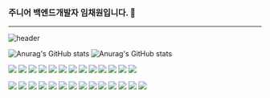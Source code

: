 ### 주니어 백엔드개발자 임채원입니다. 👋

---

![header](https://capsule-render.vercel.app/api?type=Waving)

![Anurag's GitHub stats](https://github-readme-stats.vercel.app/api/top-langs/?username=imchaewon&langs_count=8&theme=dark)
![Anurag's GitHub stats](https://github-readme-stats.vercel.app/api?username=imchaewon&show_icons=true&theme=radical)

<div>
<a href="javascript:"><img src="https://img.shields.io/badge/Java-E34F26?style=flat&logo=Java&logoColor=fff"/></a>
<a href="javascript:"><img src="https://img.shields.io/badge/Oracle-F80000?style=flat&logo=Oracle&logoColor=fff"/></a>
<a href="javascript:"><img src="https://img.shields.io/badge/HTML5-007396?style=flat&logo=HTML5&logoColor=fff"/></a>
<a href="javascript:"><img src="https://img.shields.io/badge/CSS3-1572B6?style=flat&logo=CSS3&logoColor=CC6699"/></a>
<a href="javascript:"><img src="https://img.shields.io/badge/JavaScript-F7DF1E?style=flat&logo=JavaScript&logoColor=blueviolet"/></a>
<a href="javascript:"><img src="https://img.shields.io/badge/jQuery-0769AD?style=flat&logo=jQuery&logoColor=CC6699"/></a>
<a href="javascript:"><img src="https://img.shields.io/badge/Spring-6DB33F?style=flat&logo=Spring&logoColor=orange"/></a>
<a href="javascript:"><img src="https://img.shields.io/badge/SpringBoot-6DB33F?style=flat&logo=Spring Boot&logoColor=0079C1"/></a>
<a href="javascript:"><img src="https://img.shields.io/badge/Docker-2496ED?style=flat&logo=Docker&logoColor=fff"/></a>
<a href="javascript:"><img src="https://img.shields.io/badge/Ubuntu-E95420?style=flat&logo=Ubuntu&logoColor=fff"/></a>
<a href="javascript:"><img src="https://img.shields.io/badge/MySql-4479A1?logo=MySQL&logoColor=fff"/></a>
<a href="javascript:"><img src="https://img.shields.io/badge/Python-3776AB?logo=Python&logoColor=fff"/></a>
<a href="javascript:"><img src="https://img.shields.io/badge/Selenium-43B02A?logo=Selenium&logoColor=red"/></a>

<a href="javascript:"><img src="https://img.shields.io/badge/Git-43B02A?logo=Selenium&logoColor=red"/></a>
<a href="javascript:"><img src="https://img.shields.io/badge/GWT-43B02A?logo=Selenium&logoColor=red"/></a>
<a href="javascript:"><img src="https://img.shields.io/badge/Mybatis-43B02A?logo=Selenium&logoColor=red"/></a>
<a href="javascript:"><img src="https://img.shields.io/badge/REST API-43B02A?logo=Selenium&logoColor=red"/></a>
<a href="javascript:"><img src="https://img.shields.io/badge/Jenkins-43B02A?logo=Selenium&logoColor=red"/></a>
<a href="javascript:"><img src="https://img.shields.io/badge/IntelliJ IDEA-43B02A?logo=Selenium&logoColor=red"/></a>
<a href="javascript:"><img src="https://img.shields.io/badge/Linux-43B02A?logo=Selenium&logoColor=red"/></a>
<a href="javascript:"><img src="https://img.shields.io/badge/Shell-43B02A?logo=Selenium&logoColor=red"/></a>
<a href="javascript:"><img src="https://img.shields.io/badge/JSON-43B02A?logo=Selenium&logoColor=red"/></a>
<a href="javascript:"><img src="https://img.shields.io/badge/Ajax-43B02A?logo=Selenium&logoColor=red"/></a>
<a href="javascript:"><img src="https://img.shields.io/badge/Stream-43B02A?logo=Selenium&logoColor=red"/></a>
<a href="javascript:"><img src="https://img.shields.io/badge/SourceTree-43B02A?logo=Selenium&logoColor=red"/></a>
<a href="javascript:"><img src="https://img.shields.io/badge/AWS-43B02A?logo=Selenium&logoColor=red"/></a>
<a href="javascript:"><img src="https://img.shields.io/badge/macOS-43B02A?logo=Selenium&logoColor=red"/></a>
  
  
</div>


<!--
**imchaewon/imchaewon** is a ✨ _special_ ✨ repository because its `README.md` (this file) appears on your GitHub profile.

Here are some ideas to get you started:

- 🔭 I’m currently working on ...
- 🌱 I’m currently learning ...
- 👯 I’m looking to collaborate on ...
- 🤔 I’m looking for help with ...
- 💬 Ask me about ...
- 📫 How to reach me: ...
- 😄 Pronouns: ...
- ⚡ Fun fact: ...
-->


